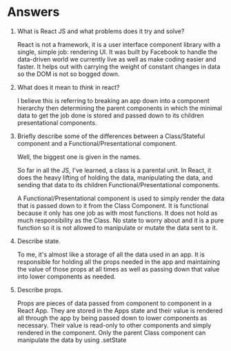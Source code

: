 # Answers

1.  What is React JS and what problems does it try and solve?

    React is not a framework, it is a user interface component library with a single, simple job: rendering UI. It was built by Facebook to handle the data-driven world we currently live as well as make coding easier and faster. It helps out with carrying the weight of constant changes in data so the DOM is not so bogged down.

2.  What does it mean to _think_ in react?

    I believe this is referring to breaking an app down into a component hierarchy then determining the parent components in which the minimal data to get the job done is stored and passed down to its children presentational components.

3.  Briefly describe some of the differences between a Class/Stateful component and a Functional/Presentational component.

    Well, the biggest one is given in the names.

    So far in all the JS, I've learned, a class is a parental unit. In React, it does the heavy lifting of holding the data, manipulating the data, and sending that data to its children Functional/Presentational components.

    A Functional/Presentational component is used to simply render the data that is passed down to it from the Class Component. It is functional because it only has one job as with most functions. It does not hold as much responsibility as the Class. No state to worry about and it is a pure function so it is not allowed to manipulate or mutate the data sent to it.

4.  Describe state.

    To me, it's almost like a storage of all the data used in an app. It is responsible for holding all the props needed in the app and maintaining the value of those props at all times as well as passing down that value into lower components as needed.

5.  Describe props.

    Props are pieces of data passed from component to component in a React App. They are stored in the Apps state and their value is rendered all through the app by being passed down to lower components as necessary. Their value is read-only to other components and simply rendered in the component. Only the parent Class component can manipulate the data by using .setState
